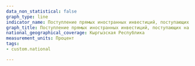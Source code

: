 ```yaml
---
data_non_statistical: false
graph_type: line
indicator_name: Поступление прямых иностранных инвестиций, поступающих на цели расширения энергетической инфраструктуры и модернизации технологий
graph_title: Поступление прямых иностранных инвестиций, поступающих на цели расширения энергетической инфраструктуры и модернизации технологий
national_geographical_coverage: Кыргызская Республика
measurement_units: Процент
tags:
- custom.national

---
```

